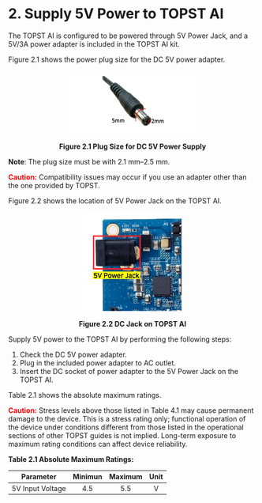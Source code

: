 ﻿# 2. Supply 5V Power to TOPST AI 

The TOPST AI is configured to be powered through 5V Power Jack, and a
5V/3A power adapter is included in the TOPST AI kit.

Figure 2.1 shows the power plug size for the DC 5V power adapter.

<p align="center"><img src="https://github.com/topst-development/Documentation/blob/main/TOPST-AI/Hardware/media/2. Power.image1.png?raw=true"</p>
<p align="center"><strong>Figure 2.1 Plug Size for DC 5V Power Supply</strong></p>

**Note**: The plug size must be with 2.1 mm–2.5 mm.

<span style="color:RED">**Caution:**</span> Compatibility issues may occur if you use an adapter other
than the one provided by TOPST.

Figure 2.2 shows the location of 5V Power Jack on the TOPST AI.

<p align="center"><img src="https://github.com/topst-development/Documentation/blob/main/TOPST-AI/Hardware/media/2. Power.image2.png?raw=true"
style="width:2.08165in;height:2.09404in" /></p>
<p align="center"><strong>Figure 2.2 DC Jack on TOPST AI</strong></p>

Supply 5V power to the TOPST AI by performing the following steps:

1.  Check the DC 5V power adapter.
2.  Plug in the included power adapter to AC outlet.
3.  Insert the DC socket of power adapter to the 5V Power Jack on the
    TOPST AI.

Table 2.1 shows the absolute maximum ratings.

<span style="color:RED">**Caution:**</span> Stress levels above those listed in Table 4.1 may cause
permanent damage to the device. This is a stress rating only; functional
operation of the device under conditions different from those listed in
the operational sections of other TOPST guides is not implied.
Long-term exposure to maximum rating conditions can affect device
reliability.


**Table 2.1 Absolute Maximum Ratings:**

|  Parameter       |  Minimun    |  Maximum    |   Unit   |
|:----------------:|:-----------:|:-----------:|:--------:|
| 5V Input Voltage | 4.5         | 5.5         | V        |


